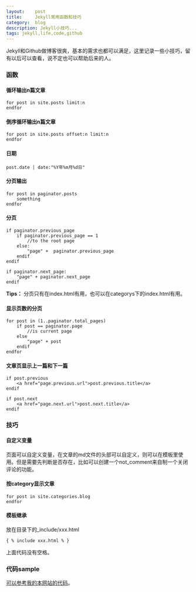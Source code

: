 ```yaml
---
layout:    post
title:     Jekyll常用函数和技巧
category:  blog
description: Jekyll小技巧...
tags: jekyll,life,code,github
---
```

Jekyll和Github做博客很爽，基本的需求也都可以满足，这里记录一些小技巧，留有以后可以查看，说不定也可以帮助后来的人。

### 函数 ###

#### 循环输出n篇文章 ####

	for post in site.posts limit:n
	endfor

#### 倒序循环输出n篇文章 ####

	for post in site.posts offset:n limit:n
	endfor

#### 日期 ####

	post.date | date:"%Y年%m月%d日"

#### 分页输出 ####

	for post in paginator.posts
		something
	endfor

#### 分页 ####

	if paginator.previous_page
		if paginator.previous_page == 1
			//to the root page
		else:
			"page" +  paginator.previous_page
		endif
	endif

	if paginator.next_page:
		"page" + paginator.next_page
	endif

**Tips：** 分页只有在index.html有用，也可以在categorys下的index.html有用。

#### 显示页数的分页 ####

	for post in (1..paginator.total_pages)
		if post == paginator.page
			//is current page
		else
			"page" + post
		endif
	endfor

#### 文章页显示上一篇和下一篇 ###

	if post.previous
		<a href="page.previous.url">post.previous.title</a>
	endif

	if post.next
		<a href="page.next.url">post.next.title</a>
	endif

### 技巧 ###

#### 自定义变量 ####

页面可以自定义变量，在文章的md文件的头部可以自定义，则可以在模板里使用。但是需要先判断是否存在，比如可以创建一个not_comment来自制一个关闭评论的功能。

#### 按category显示文章 ####

	for post in site.categories.blog
	endfor

#### 模板继承 ####

放在目录下的_include/xxx.html

	{ % include xxx.html % }

上面代码没有空格。

### 代码sample ###

[可以参考我的本网站的代码](https://github.com/GuoJing/guojing.github.com)。